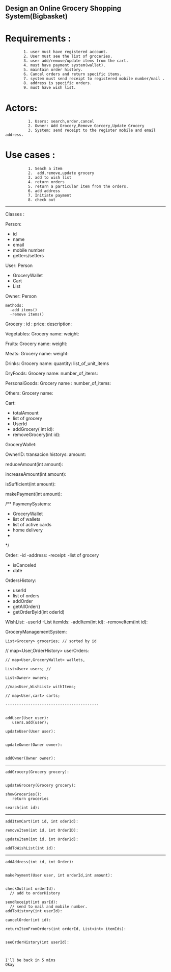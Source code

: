 
## Design an Online Grocery Shopping System(Bigbasket)

# Requirements : 
            
            1. user must have registered account.
            2. User must see the list of groceries.
            3. user add/remove/update items from the cart. 
            4. must have payment system(wallet). 
            5. maintain order history.
            6. Cancel orders and return specific items.
            7. system must send receipt to registered mobile number/mail .
            8. address is specific orders. 
            9. must have wish list. 


# Actors: 
              1. Users: search,order,cancel
              2. Owner: Add Grocery,Remove Gorcery,Update Grocery
              3. System: send receipt to the register mobile and email address. 
  
 # Use cases : 
              1. Seach a item
              2.  add,remove,update grocery
              3. add to wish list
              4. return orders
              5. return a particular item from the orders.
              6. add address 
              7. Initiate payment
              8. check out 
              
---------------------------------------
Classes : 

 Person: 
   - id
   - name
   - email 
   - mobile number
   - getters/setters
   
 
 User: Person
   - GroceryWallet
   - Cart
   - List<OrderHistory>
   
 
 Owner: Person
    
    methods:
      -add items()
      -remove items()
      
      
 Grocery :
   id : 
   price: 
   description: 
 
 Vegetables: Grocery
    name: 
    weight:
    
 Fruits: Grocery
    name:
    weight:
    
 Meats: Grocery
    name:
    weight:
    
 Drinks: Grocery
    name:
    quantity:
    list_of_unit_items
    
    
 DryFoods: Grocery
    name: 
    number_of_items:
    
 PersonalGoods: Grocery
    name : 
    number_of_items:
    
 Others: Grocery
    name: 
    
    
 Cart: 
  - totalAmount
  - list of grocery
  - UserId
  - addGrocery( int id):
  - removeGrocery(int id): 
  
 GroceryWallet:
  
   OwnerID:
   transacion historys: 
   amount:
   
   reduceAmount(int amount):
   
   increaseAmount(int amount):
   
   isSufficient(int amount): 
   
   makePayment(int amount): 
   
   
/**
 PaymenySystems:
   - GroceryWallet
   - list of wallets
   - list of active cards
   - home delivery
   -
*/


   
   
   
 Order:
   -id
   -address:
   -receipt:
   -list of grocery
   - isCanceled
   - date 

 OrdersHistory:
   
   - userId
   - list of orders
   - addOrder
   - getAllOrder()
   - getOrderById(int oderId)
   
   
 
 WishList:
   -userId
   -List<int> itemIds: 
   -addItem(int id):
   -removeItem(int id):   
   
   
 
 
 GroceryManagementSystem:
    
    List<Grocery> groceries; // sorted by id
    
   // map<User,OrderHistory> userOrders:
    
    // map<User,GroceryWallet> wallets,
    
    List<User> users; // 
    
    List<Owner> owners;
    
    //map<User,WishList> withItems;
    
    // map<User,cart> carts; 

    -----------------------------------------
    
    
    addUser(User user):
       users.add(user); 
       
    updateUser(User user): 
       
    
    updateOwner(Owner owner): 
    

    addOwner(Owner owner):
    
 ------------------------------------------------
    addGrocery(Grocery grocery):
    
    
    updateGrocery(Grocery grocery):
    
    showGroceries(): 
       return groceries
    
    search(int id):
    
---------------------------------------------------
    addItemCart(int id, int oderId):
    
    removeItem(int id, int OrderID): 
    
    updateItem(int id, int OrderId):
    
    addToWishList(int id):
    
    
-----------------------------------------------------
    addAddress(int id, int Order):
    
    
    makePayment(User user, int orderId,int amount):
    
    
    checkOut(int orderId):
      // add to orderHistory
    
    sendReceipt(int usrId): 
      // send to mail and mobile number. 
    addToHistory(int userId): 
    
    cancelOrder(int id):
    
    returnItemFromOrders(int orderId, List<int> itemIds):
    
    
    seeOrderHistory(int userId):


    
    I'll be back in 5 mins
    Okay
    
    
    
     
    
    
    
    
    
    
   
   
 

  
 
 
 
 
 
 
 
 
 
 
 
 
 
 
 
 
 
 
 
 
 
 
